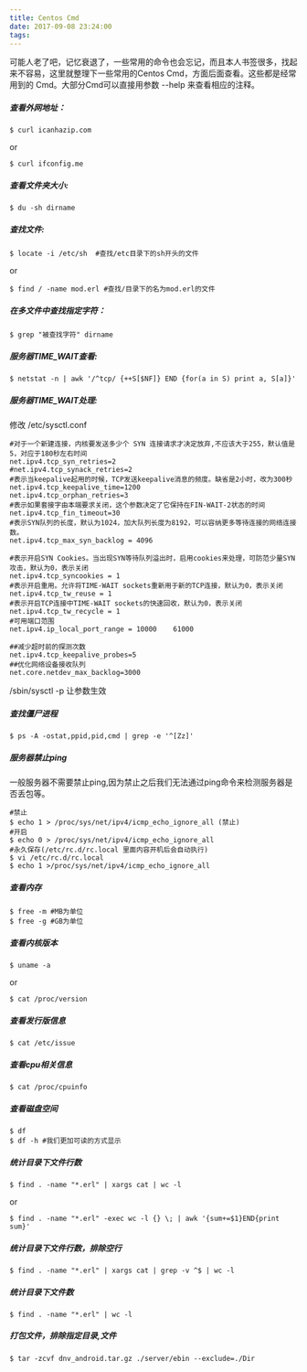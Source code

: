 ```yaml
---
title: Centos Cmd
date: 2017-09-08 23:24:00
tags:
---
```

可能人老了吧，记忆衰退了，一些常用的命令也会忘记，而且本人书签很多，找起来不容易，这里就整理下一些常用的Centos Cmd，方面后面查看。这些都是经常用到的 Cmd。大部分Cmd可以直接用参数 --help 来查看相应的注释。

##### 查看外网地址：
```
$ curl icanhazip.com
```
or
```
$ curl ifconfig.me
```

##### 查看文件夹大小:
```
$ du -sh dirname
```

##### 查找文件:
```
$ locate -i /etc/sh  #查找/etc目录下的sh开头的文件
```
or
```
$ find / -name mod.erl #查找/目录下的名为mod.erl的文件
```

##### 在多文件中查找指定字符：
```
$ grep "被查找字符" dirname
```

##### 服务器TIME_WAIT查看:
```
$ netstat -n | awk '/^tcp/ {++S[$NF]} END {for(a in S) print a, S[a]}'    
```

##### 服务器TIME_WAIT处理:

修改 /etc/sysctl.conf
```
#对于一个新建连接，内核要发送多少个 SYN 连接请求才决定放弃,不应该大于255，默认值是5，对应于180秒左右时间  
net.ipv4.tcp_syn_retries=2  
#net.ipv4.tcp_synack_retries=2  
#表示当keepalive起用的时候，TCP发送keepalive消息的频度。缺省是2小时，改为300秒  
net.ipv4.tcp_keepalive_time=1200  
net.ipv4.tcp_orphan_retries=3  
#表示如果套接字由本端要求关闭，这个参数决定了它保持在FIN-WAIT-2状态的时间  
net.ipv4.tcp_fin_timeout=30  
#表示SYN队列的长度，默认为1024，加大队列长度为8192，可以容纳更多等待连接的网络连接数。  
net.ipv4.tcp_max_syn_backlog = 4096  
  
#表示开启SYN Cookies。当出现SYN等待队列溢出时，启用cookies来处理，可防范少量SYN攻击，默认为0，表示关闭  
net.ipv4.tcp_syncookies = 1  
#表示开启重用。允许将TIME-WAIT sockets重新用于新的TCP连接，默认为0，表示关闭  
net.ipv4.tcp_tw_reuse = 1  
#表示开启TCP连接中TIME-WAIT sockets的快速回收，默认为0，表示关闭  
net.ipv4.tcp_tw_recycle = 1  
#可用端口范围  
net.ipv4.ip_local_port_range = 10000    61000  
  
##减少超时前的探测次数  
net.ipv4.tcp_keepalive_probes=5  
##优化网络设备接收队列  
net.core.netdev_max_backlog=3000  
```
/sbin/sysctl -p 让参数生效

##### 查找僵尸进程
```
$ ps -A -ostat,ppid,pid,cmd | grep -e '^[Zz]'
```

##### 服务器禁止ping
一般服务器不需要禁止ping,因为禁止之后我们无法通过ping命令来检测服务器是否丢包等。
```
#禁止
$ echo 1 > /proc/sys/net/ipv4/icmp_echo_ignore_all (禁止)
#开启
$ echo 0 > /proc/sys/net/ipv4/icmp_echo_ignore_all
#永久保存(/etc/rc.d/rc.local 里面内容开机后会自动执行)
$ vi /etc/rc.d/rc.local
$ echo 1 >/proc/sys/net/ipv4/icmp_echo_ignore_all
```

##### 查看内存

```
$ free -m #MB为单位
$ free -g #GB为单位
```

##### 查看内核版本
```
$ uname -a
```
or
```
$ cat /proc/version
```

##### 查看发行版信息
```
$ cat /etc/issue
```

##### 查看cpu相关信息
```
$ cat /proc/cpuinfo
```

##### 查看磁盘空间
```
$ df
$ df -h #我们更加可读的方式显示
```

##### 统计目录下文件行数
```
$ find . -name "*.erl" | xargs cat | wc -l
```
or
```
$ find . -name "*.erl" -exec wc -l {} \; | awk '{sum+=$1}END{print sum}'
```

##### 统计目录下文件行数，排除空行
```
$ find . -name "*.erl" | xargs cat | grep -v ^$ | wc -l
```

##### 统计目录下文件数
```
$ find . -name "*.erl" | wc -l
```

##### 打包文件，排除指定目录,文件
```
$ tar -zcvf dnv_android.tar.gz ./server/ebin --exclude=./Dir
```

